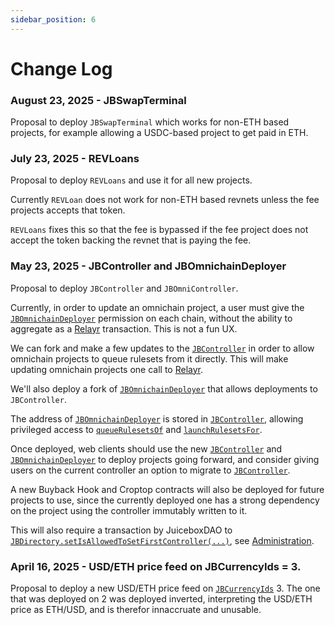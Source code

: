 ```yaml
---
sidebar_position: 6
---
```

# Change Log

### August 23, 2025 - JBSwapTerminal 

Proposal to deploy `JBSwapTerminal` which works for non-ETH based projects, for example allowing a USDC-based project to get paid in ETH.

### July 23, 2025 - REVLoans 

Proposal to deploy `REVLoans` and use it for all new projects.

Currently `REVLoan` does not work for non-ETH based revnets unless the fee projects accepts that token. 

`REVLoans` fixes this so that the fee is bypassed if the fee project does not accept the token backing the revnet that is paying the fee.

### May 23, 2025 - JBController and JBOmnichainDeployer 

Proposal to deploy `JBController` and `JBOmniController`. 

Currently, in order to update an omnichain project, a user must give the [`JBOmnichainDeployer`](/docs/dev/v5/api/omnichain-deployers/JBOmnichainDeployer.md) permission on each chain, without the ability to aggregate as a [Relayr](/docs/dev/v5/learn/glossary/relayr.md) transaction. This is not a fun UX.

We can fork and make a few updates to the [`JBController`](/docs/dev/v5/api/core/JBController.md) in order to allow omnichain projects to queue rulesets from it directly. This will make updating omnichain projects one call to [Relayr](/docs/dev/v5/learn/glossary/relayr.md). 

We'll also deploy a fork of [`JBOmnichainDeployer`](/docs/dev/v5/api/omnichain-deployers/JBOmnichainDeployer.md) that allows deployments to `JBController`.

The address of [`JBOmnichainDeployer`](/docs/dev/v5/api/omnichain-deployers/JBOmnichainDeployer.md) is stored in [`JBController`](/docs/dev/v5/api/core/JBController.md), allowing privileged access to [`queueRulesetsOf`](/docs/dev/v5/api/core/JBController.md#queuerulesetsof) and [`launchRulesetsFor`](/docs/dev/v5/api/core/JBController.md#launchrulesetsfor). 

Once deployed, web clients should use the new [`JBController`](/docs/dev/v5/api/core/JBController.md) and [`JBOmnichainDeployer`](/docs/dev/v5/api/omnichain-deployers/JBOmnichainDeployer.md) to deploy projects going forward, and consider giving users on the current controller an option to migrate to [`JBController`](/docs/dev/v5/api/core/JBController.md).

A new Buyback Hook and Croptop contracts will also be deployed for future projects to use, since the currently deployed one has a strong dependency on the project using the controller immutably written to it.

This will also require a transaction by JuiceboxDAO to [`JBDirectory.setIsAllowedToSetFirstController(...)`](/docs/dev/v5/api/core/JBDirectory.md#setisallowedtosetfirstcontroller), see [Administration](/docs/dev/v5/learn/administration.md).

### April 16, 2025 - USD/ETH price feed on JBCurrencyIds = 3.

Proposal to deploy a new USD/ETH price feed on [`JBCurrencyIds`](/docs/dev/v5/api/core/libraries/JBCurrencyIds.md) 3. The one that was deployed on 2 was deployed inverted, interpreting the USD/ETH price as ETH/USD, and is therefor innaccruate and unusable.